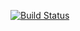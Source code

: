 [![Build Status](https://travis-ci.org/rufattabaev/RFC-searcher.svg?branch=master)](https://travis-ci.org/rufattabaev/RFC-searcher)